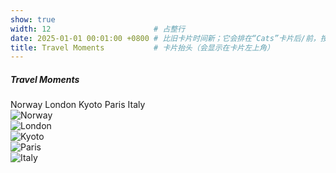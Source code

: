 ```yaml
---
show: true
width: 12                       # 占整行
date: 2025-01-01 00:01:00 +0800 # 比旧卡片时间新；它会排在“Cats”卡片后/前，按你的其他卡片日期决定
title: Travel Moments           # 卡片抬头（会显示在卡片左上角）
---
```


<div class="p-3">
  <div class="d-flex align-items-center mb-2">
    <h5 class="mb-0">Travel Moments</h5>
    <div class="ml-3">
      <span class="badge badge-primary mr-1">Norway</span>
      <span class="badge badge-primary mr-1">London</span>
      <span class="badge badge-primary mr-1">Kyoto</span>
      <span class="badge badge-primary mr-1">Paris</span>
      <span class="badge badge-primary">Italy</span>
    </div>
  </div>

  <!-- 直接 src 出图：不走懒加载，马上显示 -->
  <div class="row no-gutters">
    <div class="col-12 col-sm-6 col-md-4 col-lg-3 p-2">
      <img src="{{ '/assets/images/travel/norway.jpg' | relative_url }}"
           alt="Norway" class="img-fluid rounded-xl shadow-sm">
    </div>
    <div class="col-12 col-sm-6 col-md-4 col-lg-3 p-2">
      <img src="{{ '/assets/images/travel/london.jpg' | relative_url }}"
           alt="London" class="img-fluid rounded-xl shadow-sm">
    </div>
    <div class="col-12 col-sm-6 col-md-4 col-lg-3 p-2">
      <img src="{{ '/assets/images/travel/kyoto.jpg' | relative_url }}"
           alt="Kyoto" class="img-fluid rounded-xl shadow-sm">
    </div>
    <div class="col-12 col-sm-6 col-md-4 col-lg-3 p-2">
      <img src="{{ '/assets/images/travel/paris.jpg' | relative_url }}"
           alt="Paris" class="img-fluid rounded-xl shadow-sm">
    </div>
    <div class="col-12 col-sm-6 col-md-4 col-lg-3 p-2">
      <img src="{{ '/assets/images/travel/italy.jpg' | relative_url }}"
           alt="Italy" class="img-fluid rounded-xl shadow-sm">
    </div>
  </div>
</div>
